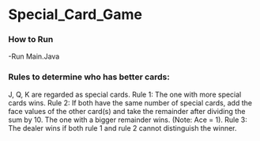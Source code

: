 # Special_Card_Game
### How to Run
-Run Main.Java

### Rules to determine who has better cards:
J, Q, K are regarded as special cards.
Rule 1: The one with more special cards wins.
Rule 2: If both have the same number of special cards, add the face values of the other
card(s) and take the remainder after dividing the sum by 10. The one with a bigger
remainder wins. (Note: Ace = 1).
Rule 3: The dealer wins if both rule 1 and rule 2 cannot distinguish the winner.
